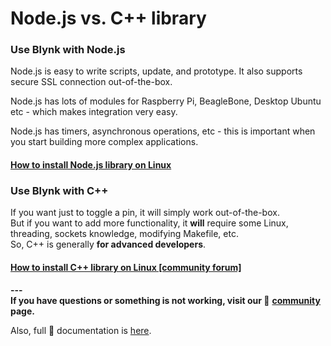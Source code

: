 # Node.js vs. C++ library

### Use Blynk with Node.js <a id="use-blynk-with-nodejs"></a>

Node.js is easy to write scripts, update, and prototype. It also supports secure SSL connection out-of-the-box.

Node.js has lots of modules for Raspberry Pi, BeagleBone, Desktop Ubuntu etc - which makes integration very easy.

Node.js has timers, asynchronous operations, etc - this is important when you start building more complex applications.

#### [How to install Node.js library on Linux](http://help.blynk.cc/hardware-and-libraries/node-js/how-to-install-nodejs-library-on-linux) <a id="how-to-install-nodejs-library-on-linux"></a>

### Use Blynk with C++  <a id="use-blynk-with-c"></a>

If you want just to toggle a pin, it will simply work out-of-the-box.  
But if you want to add more functionality, it **will** require some Linux, threading, sockets knowledge, modifying Makefile, etc.  
So, C++ is generally **for advanced developers**.

#### [How to install C++ library on Linux \[community forum\]](http://community.blynk.cc/t/using-c-on-a-raspberry-pi-with-blynk/11864) <a id="how-to-install-c-library-on-linux-community-forum"></a>

**---  
If you have questions or something is not working, visit our 👥** [**community**](http://community.blynk.cc/) **page.**

Also, full 📗 documentation is [here](http://docs.blynk.cc/).

